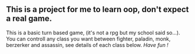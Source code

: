 ## This is a project for me to learn oop, don't expect a real game.

This is a basic turn based game, (it's not a rpg but my school said so...). You can controll any class you want between fighter, paladin, monk, berzerker and assassin, see details of each class below. *Have fun !*